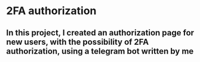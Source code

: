 # 2FA authorization
## In this project, I created an authorization page for new users, with the possibility of 2FA authorization, using a telegram bot written by me
